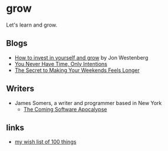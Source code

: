# grow

Let's learn and grow.

## Blogs
* [How to invest in yourself and grow](./blog/jonwestenberg/how-to-invest-in-yourself-and-grow.md) by Jon Westenberg
* [You Never Have Time, Only Intentions](./blog/davidcain/you-never-have-time-only-intentions.md)
* [The Secret to Making Your Weekends Feels Longer](./blog/patrickallan/the-secret-to-making-your-weekends-feels-longer.md)

## Writers

- James Somers, a writer and programmer based in New York
    - [The Coming Software Apocalypse](./writers/james-somers/the-coming-software-apocalypse.md)

## links

* [my wish list of 100 things](./docs/wishlist.md)